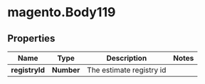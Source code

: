 # magento.Body119

## Properties
Name | Type | Description | Notes
------------ | ------------- | ------------- | -------------
**registryId** | **Number** | The estimate registry id | 


